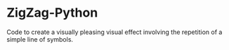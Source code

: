 # ZigZag-Python
Code to create a visually pleasing visual effect involving the repetition of a simple line of symbols.
